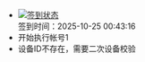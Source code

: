 - [![签到状态](https://github.com/womade/Cloud189-Actions/actions/workflows/main.yml/badge.svg?branch=main)](https://github.com/womade/Cloud189-Actions/actions/workflows/main.yml) <br> 签到时间：2025-10-25 00:43:16
- 开始执行帐号1
- 设备ID不存在，需要二次设备校验
